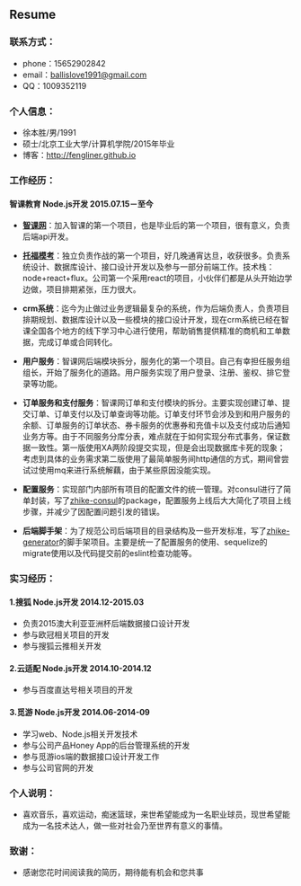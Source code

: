 ## Resume

### 联系方式：

 - phone：15652902842
 - email：ballislove1991@gmail.com
 - QQ：1009352119

### 个人信息：

 - 徐本胜/男/1991
 - 硕士/北京工业大学/计算机学院/2015年毕业
 - 博客：http://fengliner.github.io

### 工作经历：    

#### 智课教育  Node.js开发  2015.07.15－至今

- **[智课网](http://www.smartstudy.com)**：加入智课的第一个项目，也是毕业后的第一个项目，很有意义，负责后端api开发。
      
- **[托福模考](http://www.smartstudy.com/toefl/test.html)**：独立负责作战的第一个项目，好几晚通宵达旦，收获很多。负责系统设计、数据库设计、接口设计开发以及参与一部分前端工作。技术栈：node+react+flux。公司第一个采用react的项目，小伙伴们都是从头开始边学边做，项目排期紧张，压力很大。

- **crm系统**：迄今为止做过业务逻辑最复杂的系统，作为后端负责人，负责项目排期规划、数据库设计以及一些模块的接口设计开发，现在crm系统已经在智课全国各个地方的线下学习中心进行使用，帮助销售提供精准的商机和工单数据，完成订单或合同转化。

- **用户服务**：智课网后端模块拆分，服务化的第一个项目。自己有幸担任服务组组长，开始了服务化的道路。用户服务实现了用户登录、注册、鉴权、排它登录等功能。

- **订单服务和支付服务**：智课网订单和支付模块的拆分。主要实现创建订单、提交订单、订单支付以及订单查询等功能。订单支付环节会涉及到和用户服务的余额、订单服务的订单状态、券卡服务的优惠券和充值卡以及支付成功后通知业务方等。由于不同服务分库分表，难点就在于如何实现分布式事务，保证数据一致性。第一版使用XA两阶段提交实现，但是会出现数据库卡死的现象；考虑到具体的业务需求第二版使用了最简单服务间http通信的方式，期间曾尝试过使用mq来进行系统解藕，由于某些原因没能实现。

- **配置服务**：实现部门内部所有项目的配置文件的统一管理。对consul进行了简单封装，写了[zhike-consul](https://github.com/zhike-team/zhike-consul)的package，配置服务上线后大大简化了项目上线步骤，并减少了因配置问题引发的错误。

- **后端脚手架**：为了规范公司后端项目的目录结构及一些开发标准，写了[zhike-generator](https://github.com/zhike-team/zhike-generator)的脚手架项目。主要是统一了配置服务的使用、sequelize的migrate使用以及代码提交前的eslint检查功能等。
            
### 实习经历：

#### 1.搜狐  Node.js开发  2014.12-2015.03
                        
- 负责2015澳大利亚亚洲杯后端数据接口设计开发                              
- 参与欧冠相关项目的开发                         
- 参与搜狐云推相关开发     
                  
#### 2.云适配  Node.js开发  2014.10-2014.12
                           
- 参与百度直达号相关项目的开发          
                  
#### 3.觅游  Node.js开发  2014.06-2014-09
                              
- 学习web、Node.js相关开发技术        
- 参与公司产品Honey App的后台管理系统的开发         
- 参与觅游ios端的数据接口设计开发工作           
- 参与公司官网的开发                  

### 个人说明：

 - 喜欢音乐，喜欢运动，痴迷篮球，来世希望能成为一名职业球员，现世希望能成为一名技术达人，做一些对社会乃至世界有意义的事情。

### 致谢：

 - 感谢您花时间阅读我的简历，期待能有机会和您共事
